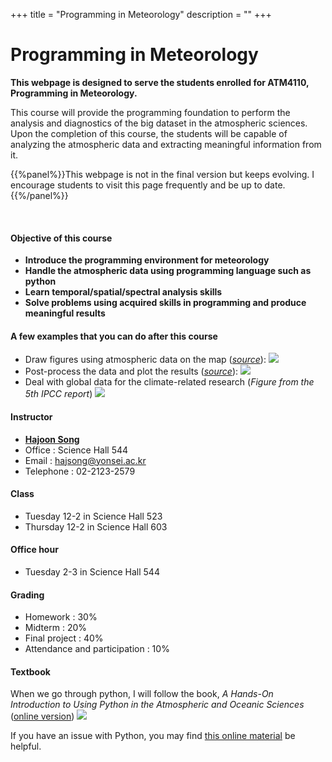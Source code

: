 +++
title = "Programming in Meteorology"
description = ""
+++

# Programming in Meteorology

**This webpage is designed to serve the students enrolled for ATM4110, Programming in Meteorology.**

This course will provide the programming foundation to perform the analysis and diagnostics of the big dataset in the atmospheric sciences.
Upon the completion of this course, the students will be capable of analyzing the atmospheric data and extracting meaningful information from it.

{{%panel%}}This webpage is not in the final version but keeps evolving. I encourage students to visit this page frequently and be up to date.{{%/panel%}}

<br>

#### Objective of this course
+ **Introduce the programming environment for meteorology**
+ **Handle the atmospheric data using programming language such as python**
+ **Learn temporal/spatial/spectral analysis skills**
+ **Solve problems using acquired skills in programming and produce meaningful results**

#### A few examples that you can do after this course
+ Draw figures using atmospheric data on the map (*[source](https://www.ncdc.noaa.gov/data-access/model-data/model-datasets/global-forcast-system-gfs)*):
![](/ATM4110/images/gfs.gif?classes=border,shadow)
+ Post-process the data and plot the results (*[source](https://software.ecmwf.int/static/ERA-40_Atlas/images/full/D25_XS_YEA.gif)*):
![](/ATM4110/images/zonalwind.gif)
+ Deal with global data for the climate-related research (*Figure from the 5th IPCC report*)
![](/ATM4110/images/energy.jpg)

#### Instructor

* [**Hajoon Song**](http://airsea.yonsei.ac.kr/group/hajoonsong/#anchor)
* Office : Science Hall 544
* Email : hajsong@yonsei.ac.kr
* Telephone : 02-2123-2579

#### Class
+ Tuesday 12-2 in Science Hall 523
+ Thursday 12-2 in Science Hall 603

#### Office hour
+ Tuesday 2-3 in Science Hall 544

#### Grading
+ Homework : 30%
+ Midterm : 20%
+ Final project : 40%
+ Attendance and participation : 10%

#### Textbook
When we go through python, I will follow the book,
*A Hands-On Introduction to Using Python in the Atmospheric and Oceanic Sciences* ([online version](http://www.johnny-lin.com/pyintro/))
![](images/cover_web_with_title.jpg?classes=border,shadow)

If you have an issue with Python, you may find [this online material](http://files.swaroopch.com/python/byte_of_python.pdf) be helpful.

